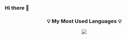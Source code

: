 ### Hi there 👋


<h3 align="center">💡 My Most Used Languages 💡</h3>
<p align="center">
  <a href="https://github.com/${lelo52}">
     <img align="center" src="https://github-readme-stats.vercel.app/api/top-langs/?username=${kjh}&layout=compact&show_icons=${false}&hide_title=${false}&theme=${nord}&hide=${C++}" />
  </a>
</p>
